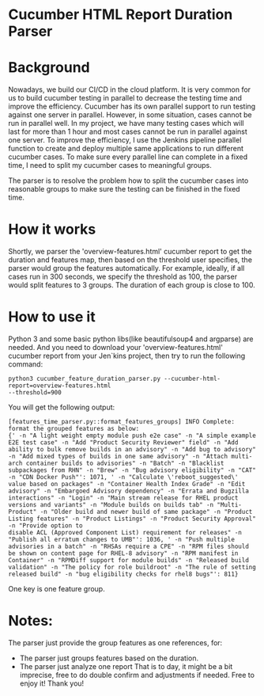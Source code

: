 Cucumber HTML Report Duration Parser
===

Background
====

Nowadays, we build our CI/CD in the cloud platform. It is very common for us to build cucumber testing in parallel to decrease the testing time and improve the efficiency.
Cucumber has its own parallel support to run testing against one server in parallel.
However, in some situation, cases cannot be run in parallel well.
In my project, we have many testing cases which will last for more than 1 hour and most cases cannot be run in parallel against one server. To improve the efficiency, I use the Jenkins pipeline parallel function to create and deploy multiple same applications to run different cucumber cases. To make sure every parallel line can complete in a fixed time, I need to split my cucumber cases to meaningful groups.

The parser is to resolve the problem how to split the cucumber cases into reasonable groups to make sure the testing can be finished in the fixed time.

How it works
===
Shortly, we parser the 'overview-features.html' cucumber report to get the duration and features map, then based on the threshold user specifies, the parser would group the features automatically.
For example, ideally, if all cases run in 300 seconds, we specify the threshold as 100, the parser would split features to 3 groups. The duration of each group is close to 100.

How to use it
===
Python 3 and some basic python libs(like beautifulsoup4 and argparse) are needed. And you need to download your 'overview-features.html' cucumber report from your Jen`kins project, then try to run the following command:
```
python3 cucumber_feature_duration_parser.py --cucumber-html-report=overview-features.html
--threshold=900
```
You will get the following output:
```
[features_time_parser.py::format_features_groups] INFO Complete: format the grouped features as below:
{' -n "A light weight empty module push e2e case" -n "A simple example E2E test case" -n "Add "Product Security Reviewer" field" -n "Add ability to bulk remove builds in an advisory" -n "Add bug to advisory" -n "Add mixed types of builds in one same advisory" -n "Attach multi-arch container builds to advisories" -n "Batch" -n "Blacklist subpackages from RHN" -n "Brew" -n "Bug advisory eligibility" -n "CAT" -n "CDN Docker Push"': 1071, ' -n "Calculate \'reboot_suggested\' value based on packages" -n "Container Health Index Grade" -n "Edit advisory" -n "Embargoed Advisory dependency" -n "Errata and Bugzilla interactions" -n "Login" -n "Main stream release for RHEL product versions and variants" -n "Module builds on builds tab" -n "Multi-Product" -n "Older build and newer build of same package" -n "Product Listing features" -n "Product Listings" -n "Product Security Approval" -n "Provide option to 
disable ACL (Approved Component List) requirement for releases" -n "Publish all erratum changes to UMB"': 1036, ' -n "Push multiple advisories in a batch" -n "RHSAs require a CPE" -n "RPM files should be shown on content page for RHEL-8 advisory" -n "RPM manifest in Container" -n "RPMDiff support for module builds" -n "Released build validation" -n "The policy for role buildroot" -n "The rule of setting released build" -n "bug eligibility checks for rhel8 bugs"': 811}
```
One key is one feature group.

Notes:
===
The parser just provide the group features as one references, for:
* The parser just groups features based on the duration.
* The parser just analyze one report
That is to day, it might be a bit imprecise, free to do double confirm and adjustments if needed.
Free to enjoy it! Thank you!
